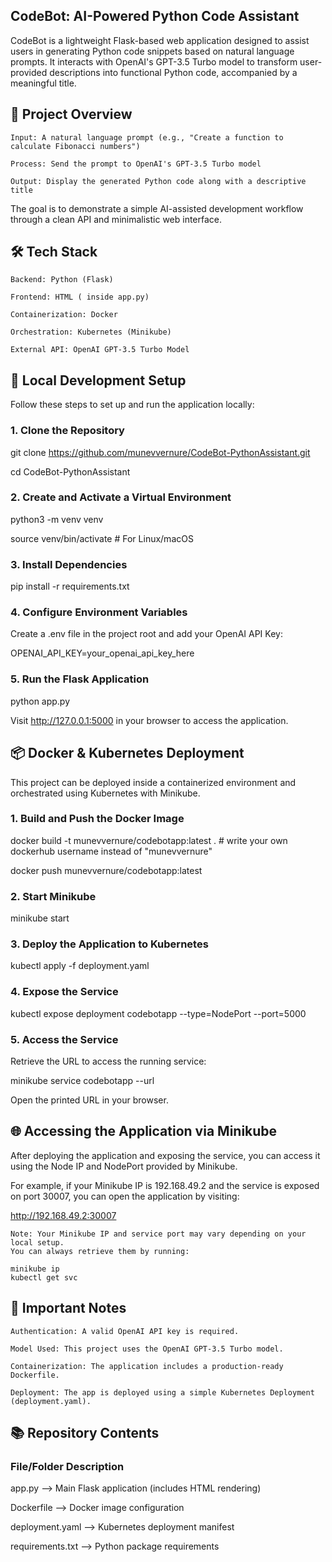 ## CodeBot: AI-Powered Python Code Assistant

CodeBot is a lightweight Flask-based web application designed to assist users in generating Python code snippets based on natural language prompts.
It interacts with OpenAI's GPT-3.5 Turbo model to transform user-provided descriptions into functional Python code, accompanied by a meaningful title.

## 📖 Project Overview

    Input: A natural language prompt (e.g., "Create a function to calculate Fibonacci numbers")

    Process: Send the prompt to OpenAI's GPT-3.5 Turbo model

    Output: Display the generated Python code along with a descriptive title

The goal is to demonstrate a simple AI-assisted development workflow through a clean API and minimalistic web interface.

## 🛠️ Tech Stack

    Backend: Python (Flask)

    Frontend: HTML ( inside app.py)

    Containerization: Docker

    Orchestration: Kubernetes (Minikube)

    External API: OpenAI GPT-3.5 Turbo Model

## 🚀 Local Development Setup

Follow these steps to set up and run the application locally:
### 1. Clone the Repository

git clone https://github.com/munevvernure/CodeBot-PythonAssistant.git

cd CodeBot-PythonAssistant

### 2. Create and Activate a Virtual Environment

python3 -m venv venv

source venv/bin/activate       # For Linux/macOS

### 3. Install Dependencies

pip install -r requirements.txt

### 4. Configure Environment Variables

Create a .env file in the project root and add your OpenAI API Key:

OPENAI_API_KEY=your_openai_api_key_here

### 5. Run the Flask Application

python app.py

Visit http://127.0.0.1:5000 in your browser to access the application.

## 📦 Docker & Kubernetes Deployment

This project can be deployed inside a containerized environment and orchestrated using Kubernetes with Minikube.
### 1. Build and Push the Docker Image

docker build -t munevvernure/codebotapp:latest .  # write your own dockerhub username instead of "munevvernure"

docker push munevvernure/codebotapp:latest

### 2. Start Minikube

minikube start

### 3. Deploy the Application to Kubernetes

kubectl apply -f deployment.yaml

### 4. Expose the Service

kubectl expose deployment codebotapp --type=NodePort --port=5000

### 5. Access the Service

Retrieve the URL to access the running service:

minikube service codebotapp --url

Open the printed URL in your browser.

## 🌐 Accessing the Application via Minikube

After deploying the application and exposing the service, you can access it using the Node IP and NodePort provided by Minikube.

For example, if your Minikube IP is 192.168.49.2 and the service is exposed on port 30007, you can open the application by visiting:

http://192.168.49.2:30007

    Note: Your Minikube IP and service port may vary depending on your local setup.
    You can always retrieve them by running:

    minikube ip
    kubectl get svc



## 📝 Important Notes

    Authentication: A valid OpenAI API key is required.

    Model Used: This project uses the OpenAI GPT-3.5 Turbo model.

    Containerization: The application includes a production-ready Dockerfile.

    Deployment: The app is deployed using a simple Kubernetes Deployment (deployment.yaml).

## 📚 Repository Contents
### File/Folder	Description
app.py --> Main Flask application (includes HTML rendering)

Dockerfile --> Docker image configuration

deployment.yaml	--> Kubernetes deployment manifest

requirements.txt --> Python package requirements
